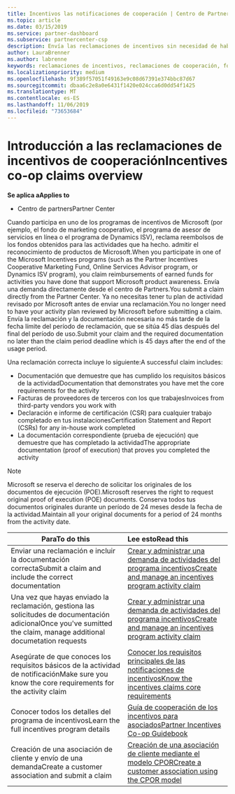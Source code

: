 ```yaml
---
title: Incentivos las notificaciones de cooperación | Centro de Partners
ms.topic: article
ms.date: 03/15/2019
ms.service: partner-dashboard
ms.subservice: partnercenter-csp
description: Envía las reclamaciones de incentivos sin necesidad de haber revisado antes tu plan de actividad.
author: LauraBrenner
ms.author: labrenne
keywords: reclamaciones de incentivos, reclamaciones de cooperación, fondos de cooperación
ms.localizationpriority: medium
ms.openlocfilehash: 9f389f57051f49163e9c08d67391e374bbc87d67
ms.sourcegitcommit: dbaa6c2e8a0e6431f1420e024cca6d0dd54f1425
ms.translationtype: MT
ms.contentlocale: es-ES
ms.lasthandoff: 11/06/2019
ms.locfileid: "73653684"
---
```

# <a name="incentives-co-op-claims-overview"></a><span data-ttu-id="5d0c2-104">Introducción a las reclamaciones de incentivos de cooperación</span><span class="sxs-lookup"><span data-stu-id="5d0c2-104">Incentives co-op claims overview</span></span>

<span data-ttu-id="5d0c2-105">**Se aplica a**</span><span class="sxs-lookup"><span data-stu-id="5d0c2-105">**Applies to**</span></span>

- <span data-ttu-id="5d0c2-106">Centro de partners</span><span class="sxs-lookup"><span data-stu-id="5d0c2-106">Partner Center</span></span>

<span data-ttu-id="5d0c2-107">Cuando participa en uno de los programas de incentivos de Microsoft (por ejemplo, el fondo de marketing cooperativo, el programa de asesor de servicios en línea o el programa de Dynamics ISV), reclama reembolsos de los fondos obtenidos para las actividades que ha hecho. admitir el reconocimiento de productos de Microsoft.</span><span class="sxs-lookup"><span data-stu-id="5d0c2-107">When you participate in one of the Microsoft Incentives programs (such as the Partner Incentives Cooperative Marketing Fund, Online Services Advisor program, or Dynamics ISV program), you claim reimbursements of earned funds for activities you have done that support Microsoft product awareness.</span></span> <span data-ttu-id="5d0c2-108">Envía una demanda directamente desde el centro de Partners.</span><span class="sxs-lookup"><span data-stu-id="5d0c2-108">You submit a claim directly from the Partner Center.</span></span> <span data-ttu-id="5d0c2-109">Ya no necesitas tener tu plan de actividad revisado por Microsoft antes de enviar una reclamación.</span><span class="sxs-lookup"><span data-stu-id="5d0c2-109">You no longer need to have your activity plan reviewed by Microsoft before submitting a claim.</span></span> <span data-ttu-id="5d0c2-110">Envía la reclamación y la documentación necesaria no más tarde de la fecha límite del período de reclamación, que se sitúa 45 días después del final del período de uso.</span><span class="sxs-lookup"><span data-stu-id="5d0c2-110">Submit your claim and the required documentation no later than the claim period deadline which is 45 days after the end of the usage period.</span></span> 

<span data-ttu-id="5d0c2-111">Una reclamación correcta incluye lo siguiente:</span><span class="sxs-lookup"><span data-stu-id="5d0c2-111">A successful claim includes:</span></span>

- <span data-ttu-id="5d0c2-112">Documentación que demuestre que has cumplido los requisitos básicos de la actividad</span><span class="sxs-lookup"><span data-stu-id="5d0c2-112">Documentation that demonstrates you have met the core requirements for the activity</span></span>
- <span data-ttu-id="5d0c2-113">Facturas de proveedores de terceros con los que trabajes</span><span class="sxs-lookup"><span data-stu-id="5d0c2-113">Invoices from third-party vendors you work with</span></span>
- <span data-ttu-id="5d0c2-114">Declaración e informe de certificación (CSR) para cualquier trabajo completado en tus instalaciones</span><span class="sxs-lookup"><span data-stu-id="5d0c2-114">Certification Statement and Report (CSRs) for any in-house work completed</span></span>
- <span data-ttu-id="5d0c2-115">La documentación correspondiente (prueba de ejecución) que demuestre que has completado la actividad</span><span class="sxs-lookup"><span data-stu-id="5d0c2-115">The appropriate documentation (proof of execution) that proves you completed the activity</span></span> 

>[!NOTE]
><span data-ttu-id="5d0c2-116">Microsoft se reserva el derecho de solicitar los originales de los documentos de ejecución (POE).</span><span class="sxs-lookup"><span data-stu-id="5d0c2-116">Microsoft reserves the right to request original proof of execution (POE) documents.</span></span> <span data-ttu-id="5d0c2-117">Conserva todos tus documentos originales durante un período de 24 meses desde la fecha de la actividad.</span><span class="sxs-lookup"><span data-stu-id="5d0c2-117">Maintain all your original documents for a period of 24 months from the activity date.</span></span> 

|<span data-ttu-id="5d0c2-118">**Para**</span><span class="sxs-lookup"><span data-stu-id="5d0c2-118">**To do this**</span></span>   |<span data-ttu-id="5d0c2-119">**Lee esto**</span><span class="sxs-lookup"><span data-stu-id="5d0c2-119">**Read this**</span></span>   |
|-----------------|:--------------------------------------|
|<span data-ttu-id="5d0c2-120">Enviar una reclamación e incluir la documentación correcta</span><span class="sxs-lookup"><span data-stu-id="5d0c2-120">Submit a claim and include the correct documentation</span></span>|[<span data-ttu-id="5d0c2-121">Crear y administrar una demanda de actividades del programa incentivos</span><span class="sxs-lookup"><span data-stu-id="5d0c2-121">Create and manage an incentives program activity claim</span></span>](create-incentives-claims.md)|
|<span data-ttu-id="5d0c2-122">Una vez que hayas enviado la reclamación, gestiona las solicitudes de documentación adicional</span><span class="sxs-lookup"><span data-stu-id="5d0c2-122">Once you've sumitted the claim, manage additional documetation requests</span></span>|[<span data-ttu-id="5d0c2-123">Crear y administrar una demanda de actividades del programa incentivos</span><span class="sxs-lookup"><span data-stu-id="5d0c2-123">Create and manage an incentives program activity claim</span></span>](create-incentives-claims.md)  |
|<span data-ttu-id="5d0c2-124">Asegúrate de que conoces los requisitos básicos de la actividad de notificación</span><span class="sxs-lookup"><span data-stu-id="5d0c2-124">Make sure you know the core requirements for the activity claim</span></span>|[<span data-ttu-id="5d0c2-125">Conocer los requisitos principales de las notificaciones de incentivos</span><span class="sxs-lookup"><span data-stu-id="5d0c2-125">Know the incentives claims core requirements</span></span>](core-requirements.md)   |
|<span data-ttu-id="5d0c2-126">Conocer todos los detalles del programa de incentivos</span><span class="sxs-lookup"><span data-stu-id="5d0c2-126">Learn the full incentives program details</span></span>|[<span data-ttu-id="5d0c2-127">Guía de cooperación de los incentivos para asociados</span><span class="sxs-lookup"><span data-stu-id="5d0c2-127">Partner Incentives Co-op Guidebook</span></span>](https://assets.microsoft.com/coop-guidebook.pdf)
|<span data-ttu-id="5d0c2-128">Creación de una asociación de cliente y envío de una demanda</span><span class="sxs-lookup"><span data-stu-id="5d0c2-128">Create a customer association and submit a claim</span></span> |[<span data-ttu-id="5d0c2-129">Creación de una asociación de cliente mediante el modelo CPOR</span><span class="sxs-lookup"><span data-stu-id="5d0c2-129">Create a customer association using the CPOR model</span></span>](submit-osa-claim.md)|
                                                                                 
                                   
